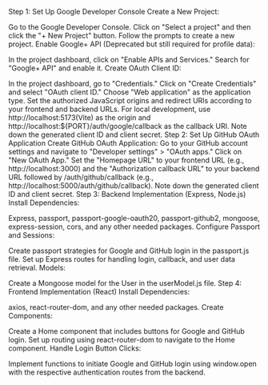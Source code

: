 Step 1: Set Up Google Developer Console
Create a New Project:

Go to the Google Developer Console.
Click on "Select a project" and then click the "+ New Project" button.
Follow the prompts to create a new project.
Enable Google+ API (Deprecated but still required for profile data):

In the project dashboard, click on "Enable APIs and Services."
Search for "Google+ API" and enable it.
Create OAuth Client ID:

In the project dashboard, go to "Credentials."
Click on "Create Credentials" and select "OAuth client ID."
Choose "Web application" as the application type.
Set the authorized JavaScript origins and redirect URIs according to your frontend and backend URLs. For local development, use http://localhost:5173(Vite) as the origin and http://localhost:${PORT}/auth/google/callback as the callback URI.
Note down the generated client ID and client secret.
Step 2: Set Up GitHub OAuth Application
Create GitHub OAuth Application:
Go to your GitHub account settings and navigate to "Developer settings" > "OAuth apps."
Click on "New OAuth App."
Set the "Homepage URL" to your frontend URL (e.g., http://localhost:3000) and the "Authorization callback URL" to your backend URL followed by /auth/github/callback (e.g., http://localhost:5000/auth/github/callback).
Note down the generated client ID and client secret.
Step 3: Backend Implementation (Express, Node.js)
Install Dependencies:

Express, passport, passport-google-oauth20, passport-github2, mongoose, express-session, cors, and any other needed packages.
Configure Passport and Sessions:

Create passport strategies for Google and GitHub login in the passport.js file.
Set up Express routes for handling login, callback, and user data retrieval.
Models:

Create a Mongoose model for the User in the userModel.js file.
Step 4: Frontend Implementation (React)
Install Dependencies:

axios, react-router-dom, and any other needed packages.
Create Components:

Create a Home component that includes buttons for Google and GitHub login.
Set up routing using react-router-dom to navigate to the Home component.
Handle Login Button Clicks:

Implement functions to initiate Google and GitHub login using window.open with the respective authentication routes from the backend.
